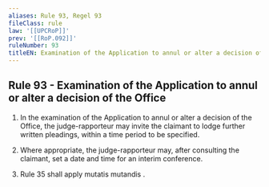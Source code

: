```yaml
---
aliases: Rule 93, Regel 93
fileClass: rule
law: '[[UPCRoP]]'
prev: '[[RoP.092]]'
ruleNumber: 93
titleEN: Examination of the Application to annul or alter a decision of the Office
---
```


## Rule 93 - Examination of the Application to annul or alter a decision of the Office

1. In the examination of the Application to annul or alter a decision of the Office, the judge-rapporteur may invite the claimant to lodge further written pleadings, within a time period to be specified.

2. Where appropriate, the judge-rapporteur may, after consulting the claimant, set a date and time for an interim conference.

3. Rule 35 shall apply mutatis mutandis .